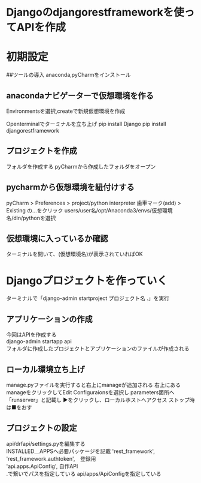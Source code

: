 # Djangoのdjangorestframeworkを使ってAPIを作成

# 初期設定
##ツールの導入
anaconda,pyCharmをインストール

## anacondaナビゲーターで仮想環境を作る
Environmentsを選択,createで新規仮想環境を作成

Openterminalでターミナルを立ち上げ
pip install Django
pip install djangorestframework

## プロジェクトを作成
フォルダを作成する
pyCharmから作成したフォルダをオープン

## pycharmから仮想環境を紐付けする
pyCharm > Preferences > project/python interpreter
歯車マーク(add) > Existing の...をクリック
users/user名/opt/Anaconda3/envs/仮想環境名/din/pythonを選択

## 仮想環境に入っているか確認
ターミナルを開いて、(仮想環境名)が表示されていればOK

# Djangoプロジェクトを作っていく
ターミナルで「django-admin startproject プロジェクト名 .」を実行

## アプリケーションの作成
今回はAPIを作成する<br>
django-admin startapp api<br>
フォルダに作成したプロジェクトとアプリケーションのファイルが作成される

## ローカル環境立ち上げ
manage.pyファイルを実行すると右上にmanageが追加される
右上にあるmanageをクリックしてEdit Configuraionsを選択し
parameters箇所へ「runserver」と記載し
▶️をクリックし、ローカルホストへアクセス
ストップ時は■をおす

## プロジェクトの設定
api/drfapi/settings.pyを編集する<br>
INSTALLED＿APPSへ必要パッケージを記載
'rest_framework',<br>
'rest_framework.authtoken',　登録用　<br>
'api.apps.ApiConfig',       自作API<br>
.で繋いでパスを指定している
api/apps/ApiConfigを指定している